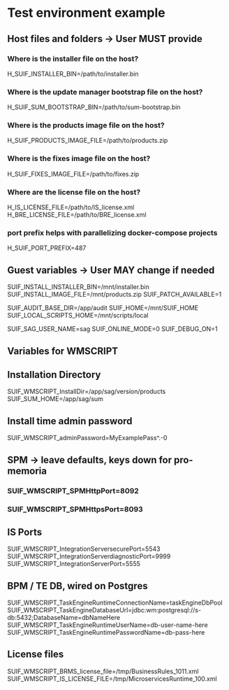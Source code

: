 # Test environment example

## Host files and folders -> User MUST provide

### Where is the installer file on the host?

H_SUIF_INSTALLER_BIN=/path/to/installer.bin

### Where is the update manager bootstrap file on the host?

H_SUIF_SUM_BOOTSTRAP_BIN=/path/to/sum-bootstrap.bin

### Where is the products image file on the host?

H_SUIF_PRODUCTS_IMAGE_FILE=/path/to/products.zip

### Where is the fixes image file on the host?

H_SUIF_FIXES_IMAGE_FILE=/path/to/fixes.zip

### Where are the license file on the host?

H_IS_LICENSE_FILE=/path/to/IS_license.xml
H_BRE_LICENSE_FILE=/path/to/BRE_license.xml

### port prefix helps with parallelizing docker-compose projects

H_SUIF_PORT_PREFIX=487

## Guest variables -> User MAY change if needed

SUIF_INSTALL_INSTALLER_BIN=/mnt/installer.bin
SUIF_INSTALL_IMAGE_FILE=/mnt/products.zip
SUIF_PATCH_AVAILABLE=1

SUIF_AUDIT_BASE_DIR=/app/audit
SUIF_HOME=/mnt/SUIF_HOME
SUIF_LOCAL_SCRIPTS_HOME=/mnt/scripts/local

SUIF_SAG_USER_NAME=sag
SUIF_ONLINE_MODE=0
SUIF_DEBUG_ON=1

## Variables for WMSCRIPT

## Installation Directory

SUIF_WMSCRIPT_InstallDir=/app/sag/version/products
SUIF_SUM_HOME=/app/sag/sum

## Install time admin password

SUIF_WMSCRIPT_adminPassword=MyExamplePass^.-0

## SPM -> leave defaults, keys down for pro-memoria

### SUIF_WMSCRIPT_SPMHttpPort=8092

### SUIF_WMSCRIPT_SPMHttpsPort=8093

## IS Ports

SUIF_WMSCRIPT_IntegrationServersecurePort=5543
SUIF_WMSCRIPT_IntegrationServerdiagnosticPort=9999
SUIF_WMSCRIPT_IntegrationServerPort=5555

## BPM / TE DB, wired on Postgres

SUIF_WMSCRIPT_TaskEngineRuntimeConnectionName=taskEngineDbPool
SUIF_WMSCRIPT_TaskEngineDatabaseUrl=jdbc:wm:postgresql://s-db:5432;DatabaseName=dbNameHere
SUIF_WMSCRIPT_TaskEngineRuntimeUserName=db-user-name-here
SUIF_WMSCRIPT_TaskEngineRuntimePasswordName=db-pass-here

## License files

SUIF_WMSCRIPT_BRMS_license_file=/tmp/BusinessRules_1011.xml
SUIF_WMSCRIPT_IS_LICENSE_FILE=/tmp/MicroservicesRuntime_100.xml
